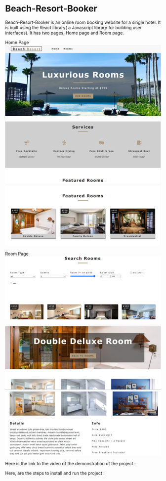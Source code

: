 # Beach-Resort-Booker
Beach-Resort-Booker is an online room booking website for a single hotel. It is built using the React library( a Javascript library for building user interfaces). It has two pages, Home page and Room page.

Home Page
<img src="https://github.com/shivanipawar00/Beach-Resort/blob/master/screenshots/ss1.PNG">

<img src="https://github.com/shivanipawar00/Beach-Resort/blob/master/screenshots/ss2.PNG">

<img src="https://github.com/shivanipawar00/Beach-Resort/blob/master/screenshots/ss3.PNG">

Room Page
<img src="https://github.com/shivanipawar00/Beach-Resort/blob/master/screenshots/ss6.PNG">

<img src="https://github.com/shivanipawar00/Beach-Resort/blob/master/screenshots/ss4.PNG">

<img src="https://github.com/shivanipawar00/Beach-Resort/blob/master/screenshots/ss5.PNG">


Here is the link to the video of the demonstration of the project : 

Here, are the steps to install and run the project :

